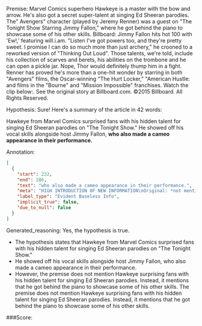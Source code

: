 
Premise:
Marvel Comics superhero Hawkeye is a master with the bow and arrow. He's also got a secret super-talent at singing Ed Sheeran parodies. The" Avengers" character (played by Jeremy Renner) was a guest on "The Tonight Show Starring Jimmy Fallon," where he got behind the piano to showcase some of his other skills. Billboard: Jimmy Fallon hits hot 100 with 'Ew!,' featuring will.i.am. "Listen I've got powers too, and they're pretty sweet. I promise I can do so much more than just archery," he crooned to a reworked version of "Thinking Out Loud". Those talents, we're told, include his collection of scarves and berets, his abilities on the trombone and he can open a pickle jar. Nope, Thor would definitely thump him in a fight. Renner has proved he's more than a one-hit wonder by starring in both "Avengers" films, the Oscar-winning "The Hurt Locker," "American Hustle: and films in the "Bourne" and "Mission Impossible" franchises. Watch the clip below:. See the original story at Billboard.com. ©2015 Billboard. All Rights Reserved.


Hypothesis:
Sure! Here's a summary of the article in 42 words:

Hawkeye from Marvel Comics surprised fans with his hidden talent for singing Ed Sheeran parodies on "The Tonight Show." He showed off his vocal skills alongside host Jimmy Fallon, **who also made a cameo appearance in their performance.**

Annotation:
```json
[
  {
    "start": 232,
    "end": 286,
    "text": "who also made a cameo appearance in their performance.",
    "meta": "HIGH INTRODUCTION OF NEW INFORMATION\nOriginal: *not mentioned* \nGenerative: \" who also made a cameo appearance in their performance.\"",
    "label_type": "Evident Baseless Info",
    "implicit_true": false,
    "due_to_null": false
  }
]
```

Generated_reasoning:
Yes, the hypothesis is true. 
- The hypothesis states that Hawkeye from Marvel Comics surprised fans with his hidden talent for singing Ed Sheeran parodies on "The Tonight Show." 
- He showed off his vocal skills alongside host Jimmy Fallon, who also made a cameo appearance in their performance. 
- However, the premise does not mention Hawkeye surprising fans with his hidden talent for singing Ed Sheeran parodies. Instead, it mentions that he got behind the piano to showcase some of his other skills. The premise does not mention Hawkeye surprising fans with his hidden talent for singing Ed Sheeran parodies. Instead, it mentions that he got behind the piano to showcase some of his other skills.

###Score:
